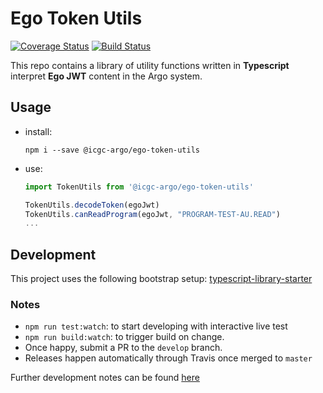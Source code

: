 # Ego Token Utils
[![Coverage Status](https://coveralls.io/repos/github/icgc-argo/ego-token-utils/badge.svg?branch=master)](https://coveralls.io/github/icgc-argo/ego-token-utils?branch=master)
[![Build Status](https://travis-ci.org/icgc-argo/ego-token-utils.svg?branch=master)](https://travis-ci.org/icgc-argo/ego-token-utils)

This repo contains a library of utility functions written in __Typescript__ interpret __Ego JWT__ content in the Argo system.

## Usage
- install: 
    ```
    npm i --save @icgc-argo/ego-token-utils
    ```
- use:
    ```typescript
    import TokenUtils from '@icgc-argo/ego-token-utils'
    
    TokenUtils.decodeToken(egoJwt)
    TokenUtils.canReadProgram(egoJwt, "PROGRAM-TEST-AU.READ")
    ...
    ```

## Development
This project uses the following bootstrap setup: [typescript-library-starter](https://img.shields.io/badge/styled_with-prettier-ff69b4.svg)

### Notes
- `npm run test:watch`: to start developing with interactive live test
- `npm run build:watch`: to trigger build on change.
- Once happy, submit a PR to the `develop` branch.
- Releases happen automatically through Travis once merged to `master`

Further development notes can be found [here](/DEVELOPMENT.md)